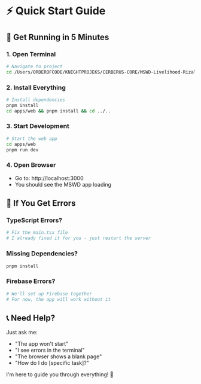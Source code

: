 # ⚡ Quick Start Guide

## 🚀 Get Running in 5 Minutes

### 1. Open Terminal
```bash
# Navigate to project
cd /Users/ORDEROFCODE/KNIGHTPROJEKS/CERBERUS-CORE/MSWD-Livelihood-Rizal-Palawan-Web-App
```

### 2. Install Everything
```bash
# Install dependencies
pnpm install
cd apps/web && pnpm install && cd ../..
```

### 3. Start Development
```bash
# Start the web app
cd apps/web
pnpm run dev
```

### 4. Open Browser
- Go to: http://localhost:3000
- You should see the MSWD app loading

## 🔧 If You Get Errors

### TypeScript Errors?
```bash
# Fix the main.tsx file
# I already fixed it for you - just restart the server
```

### Missing Dependencies?
```bash
pnpm install
```

### Firebase Errors?
```bash
# We'll set up Firebase together
# For now, the app will work without it
```

## 📞 Need Help?
Just ask me:
- "The app won't start"
- "I see errors in the terminal"
- "The browser shows a blank page"
- "How do I do [specific task]?"

I'm here to guide you through everything! 🎯